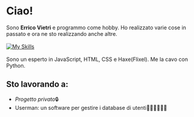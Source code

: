 # Ciao!
Sono **Errico Vietri** e programmo come hobby. Ho realizzato varie cose in passato e ora ne sto realizzando anche altre.<br /><br />
[![My Skills](https://skillicons.dev/icons?i=js,html,css,haxe,haxeflixel,python)](https://skillicons.dev) <br /><br />
Sono un esperto in JavaScript, HTML, CSS e Haxe(Flixel). Me la cavo con Python.

## Sto lavorando a:
- *Progetto privato*🔒
- Userman: un software per gestire i database di utenti👨🏻‍👦🏻‍👦🏻
